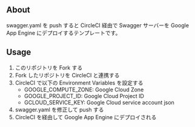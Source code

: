 ## About

swagger.yaml を push すると CircleCI 経由で Swagger サーバーを Google App Engine にデプロイするテンプレートです。

## Usage

1. このリポジトリを Fork する
2. Fork したリポジトリを CircleCI と連携する
3. CircleCI で以下の Environment Variables を設定する
    * GOOGLE_COMPUTE_ZONE: Google Cloud Zone
    * GOOGLE_PROJECT_ID: Google Cloud Project ID
    * GCLOUD_SERVICE_KEY: Google Cloud service account json
4. swagger.yaml を修正して push する
5. CircleCI を経由して Google App Engine にデプロイされる
